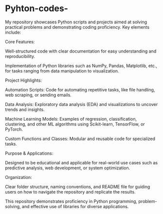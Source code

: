 # Pyhton-codes-
My repository showcases Python scripts and projects aimed at solving practical problems and demonstrating coding proficiency. Key elements include:

Core Features:

Well-structured code with clear documentation for easy understanding and reproducibility.

Implementation of Python libraries such as NumPy, Pandas, Matplotlib, etc., for tasks ranging from data manipulation to visualization.

Project Highlights:

Automation Scripts: Code for automating repetitive tasks, like file handling, web scraping, or sending emails.

Data Analysis: Exploratory data analysis (EDA) and visualizations to uncover trends and insights.

Machine Learning Models: Examples of regression, classification, clustering, and other ML algorithms using Scikit-learn, TensorFlow, or PyTorch.

Custom Functions and Classes: Modular and reusable code for specialized tasks.

Purpose & Applications:

Designed to be educational and applicable for real-world use cases such as predictive analysis, web development, or system optimization.

Organization:

Clear folder structure, naming conventions, and README file for guiding users on how to navigate the repository and replicate the results.

This repository demonstrates proficiency in Python programming, problem-solving, and effective use of libraries for diverse applications.
